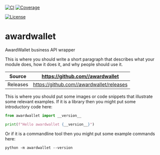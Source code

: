 [![CI](https://github.com//awardwallet/actions/workflows/ci.yml/badge.svg)](https://github.com//awardwallet/actions/workflows/ci.yml)
[![Coverage](https://codecov.io/gh//awardwallet/branch/main/graph/badge.svg)](https://codecov.io/gh//awardwallet)

[![License](https://img.shields.io/badge/License-Apache%202.0-blue.svg)](https://www.apache.org/licenses/LICENSE-2.0)

# awardwallet

AwardWallet business API wrapper

This is where you should write a short paragraph that describes what your module does,
how it does it, and why people should use it.

Source          | <https://github.com//awardwallet>
:---:           | :---:
Releases        | <https://github.com//awardwallet/releases>

This is where you should put some images or code snippets that illustrate
some relevant examples. If it is a library then you might put some
introductory code here:

```python
from awardwallet import __version__

print(f"Hello awardwallet {__version__}")
```

Or if it is a commandline tool then you might put some example commands here:

```
python -m awardwallet --version
```
